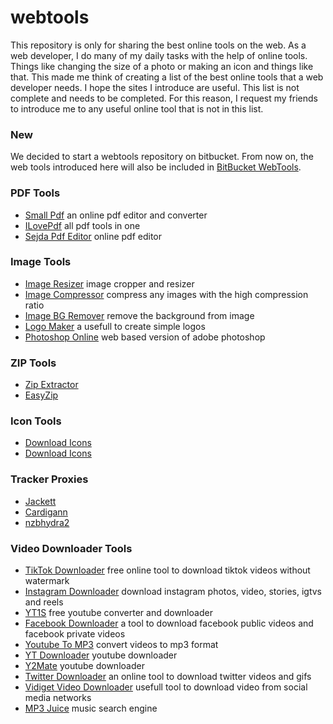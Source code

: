 # webtools
This repository is only for sharing the best online tools on the web.
As a web developer, I do many of my daily tasks with the help of online tools. Things like changing the size of a photo or making an icon and things like that. This made me think of creating a list of the best online tools that a web developer needs. I hope the sites I introduce are useful.
This list is not complete and needs to be completed. For this reason, I request my friends to introduce me to any useful online tool that is not in this list.

### New 
We decided to start a webtools repository on bitbucket. From now on, the web tools introduced here will also be included in [BitBucket WebTools](https://bitbucket.org/free-web-tools/webtools/wiki/browse/).


### PDF Tools
- [Small Pdf](https://smallpdf.com/) an online pdf editor and converter
- [ILovePdf](https://www.ilovepdf.com/) all pdf tools in one
- [Sejda Pdf Editor](https://www.sejda.com/pdf-editor) online pdf editor

### Image Tools
- [Image Resizer](https://www.iloveimg.com/crop-image) image cropper and resizer
- [Image Compressor](https://compressjpeg.com/) compress any images with the high compression ratio
- [Image BG Remover](https://www.remove.bg/) remove the background from image
- [Logo Maker](https://www.logomaker.com/) a usefull to create simple logos
- [Photoshop Online](https://www.photopea.com/) web based version of adobe photoshop

### ZIP Tools
- [Zip Extractor](https://extract.me/)
- [EasyZip](https://www.ezyzip.com/)

### Icon Tools
- [Download Icons](https://www.flaticon.com/)
- [Download Icons](https://icons8.com)

### Tracker Proxies
- [Jackett](https://github.com/Jackett/Jackett)
- [Cardigann](https://github.com/cardigann/cardigann)
- [nzbhydra2](https://github.com/theotherp/nzbhydra2/)

### Video Downloader Tools
- [TikTok Downloader](https://snaptik.kim) free online tool to download tiktok videos without watermark
- [Instagram Downloader](https://instagrab.app) download instagram photos, video, stories, igtvs and reels
- [YT1S](https://yt1s.lol/en2) free youtube converter and downloader
- [Facebook Downloader](https://fbtake.com) a tool to download facebook public videos and facebook private videos
- [Youtube To MP3](https://ytmp3.life/en3) convert videos to mp3 format
- [YT Downloader](https://y2mate.dog/en2) youtube downloader
- [Y2Mate](https://y2mate.digital/en) youtube downloader
- [Twitter Downloader](https://twmate.com) an online tool to download twitter videos and gifs
- [Vidiget Video Downloader](https://vidiget.com) usefull tool to download video from social media networks
- [MP3 Juice](https://mp3juice.pet) music search engine
